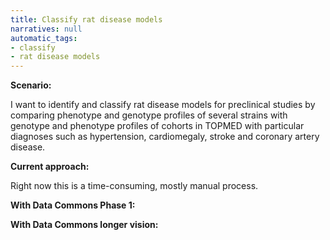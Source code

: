 ```yaml
---
title: Classify rat disease models
narratives: null
automatic_tags:
- classify
- rat disease models
---
```

**Scenario:**

I want to identify and classify rat disease models for preclinical studies by comparing phenotype and genotype profiles of several strains with genotype and phenotype profiles of cohorts in TOPMED with particular diagnoses such as hypertension, cardiomegaly, stroke and coronary artery disease.

**Current approach:**

Right now this is a time-consuming, mostly manual process.

**With Data Commons Phase 1:**



**With Data Commons longer vision:**